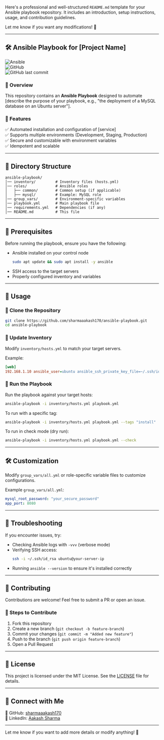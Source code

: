 Here's a professional and well-structured `README.md` template for your Ansible playbook repository. It includes an introduction, setup instructions, usage, and contribution guidelines.  

Let me know if you want any modifications! 🚀  

---

## 🛠️ Ansible Playbook for [Project Name]  

![Ansible](https://img.shields.io/badge/Automation-Ansible-blue?style=flat&logo=ansible)  
![GitHub](https://img.shields.io/github/license/sharmaaakash170/ansible-playbook?style=flat)  
![GitHub last commit](https://img.shields.io/github/last-commit/sharmaaakash170/ansible-playbook?style=flat)  

### 📌 Overview  
This repository contains an **Ansible Playbook** designed to automate [describe the purpose of your playbook, e.g., "the deployment of a MySQL database on an Ubuntu server"].  

### 🚀 Features  
✅ Automated installation and configuration of [service]  
✅ Supports multiple environments (Development, Staging, Production)  
✅ Secure and customizable with environment variables  
✅ Idempotent and scalable  

---

## 📂 Directory Structure  

```
ansible-playbook/
│── inventory/         # Inventory files (hosts.yml)
│── roles/             # Ansible roles
│   ├── common/        # Common setup (if applicable)
│   ├── mysql/         # Example: MySQL role
│── group_vars/        # Environment-specific variables
│── playbook.yml       # Main playbook file
│── requirements.yml   # Dependencies (if any)
│── README.md          # This file
```

---

## 🔧 Prerequisites  

Before running the playbook, ensure you have the following:  

- Ansible installed on your control node  
  ```bash
  sudo apt update && sudo apt install -y ansible
  ```
- SSH access to the target servers  
- Properly configured inventory and variables  

---

## 🚀 Usage  

### 🔹 Clone the Repository  
```bash
git clone https://github.com/sharmaaakash170/ansible-playbook.git
cd ansible-playbook
```

### 🔹 Update Inventory  
Modify `inventory/hosts.yml` to match your target servers.  

Example:  
```ini
[web]
192.168.1.10 ansible_user=ubuntu ansible_ssh_private_key_file=~/.ssh/id_rsa
```

### 🔹 Run the Playbook  
Run the playbook against your target hosts:  
```bash
ansible-playbook -i inventory/hosts.yml playbook.yml
```

To run with a specific tag:  
```bash
ansible-playbook -i inventory/hosts.yml playbook.yml --tags "install"
```

To run in check mode (dry run):  
```bash
ansible-playbook -i inventory/hosts.yml playbook.yml --check
```

---

## 🛠️ Customization  

Modify `group_vars/all.yml` or role-specific variable files to customize configurations.  

Example `group_vars/all.yml`:  
```yaml
mysql_root_password: "your_secure_password"
app_port: 8080
```

---

## 🐛 Troubleshooting  

If you encounter issues, try:  

- Checking Ansible logs with `-vvv` (verbose mode)  
- Verifying SSH access:  
  ```bash
  ssh -i ~/.ssh/id_rsa ubuntu@your-server-ip
  ```
- Running `ansible --version` to ensure it's installed correctly  

---

## 🤝 Contributing  

Contributions are welcome! Feel free to submit a PR or open an issue.  

### 🔹 Steps to Contribute  
1. Fork this repository  
2. Create a new branch (`git checkout -b feature-branch`)  
3. Commit your changes (`git commit -m "Added new feature"`)  
4. Push to the branch (`git push origin feature-branch`)  
5. Open a Pull Request  

---

## 📜 License  

This project is licensed under the MIT License. See the [LICENSE](LICENSE) file for details.  

---

## 🔗 Connect with Me  

📌 GitHub: [sharmaaakash170](https://github.com/sharmaaakash170)  
📌 LinkedIn: [Aakash Sharma](https://www.linkedin.com/in/aakash-sharma-8937b81aa/)  

---

Let me know if you want to add more details or modify anything! 🚀
